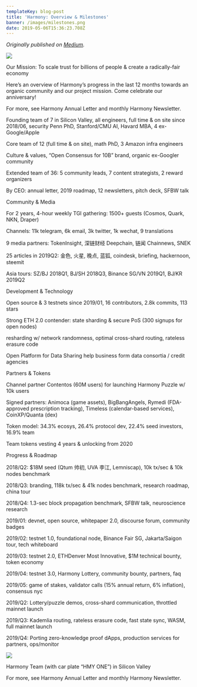 ```yaml
---
templateKey: blog-post
title: 'Harmony: Overview & Milestones'
banner: /images/milestones.png
date: 2019-05-06T15:36:23.708Z
---
```

_Originally published on_ [_Medium_](https://medium.com/harmony-one/harmony-overview-milestones-247d0ed1e811)_._

![](/images/milestones.png)

Our Mission: To scale trust for billions of people & create a radically-fair economy

Here’s an overview of Harmony’s progress in the last 12 months towards an organic community and our project mission. Come celebrate our anniversary!

For more, see Harmony Annual Letter and monthly Harmony Newsletter.

Founding team of 7 in Silicon Valley, all engineers, full time & on site since 2018/06, security Penn PhD, Stanford/CMU AI, Havard MBA, 4 ex-Google/Apple

Core team of 12 (full time & on site), math PhD, 3 Amazon infra engineers

Culture & values, “Open Consensus for 10B” brand, organic ex-Googler community

Extended team of 36: 5 community leads, 7 content strategists, 2 reward organizers

By CEO: annual letter, 2019 roadmap, 12 newsletters, pitch deck, SFBW talk

Community & Media

For 2 years, 4-hour weekly TGI gathering: 1500+ guests (Cosmos, Quark, NKN, Draper)

Channels: 11k telegram, 6k email, 3k twitter, 1k wechat, 9 translations

9 media partners: TokenInsight, 深链财经 Deepchain, 链闻 Chainnews, SNEK

25 articles in 2019Q2: 金色, 火星, 晚点, 蓝狐, coindesk, briefing, hackernoon, steemit

Asia tours: SZ/BJ 2018Q1, BJ/SH 2018Q3, Binance SG/VN 2019Q1, BJ/KR 2019Q2

Development & Technology

Open source & 3 testnets since 2019/01, 16 contributors, 2.8k commits, 113 stars

Strong ETH 2.0 contender: state sharding & secure PoS (300 signups for open nodes)

resharding w/ network randomness, optimal cross-shard routing, rateless erasure code

Open Platform for Data Sharing help business form data consortia / credit agencies

Partners & Tokens

Channel partner Contentos (60M users) for launching Harmony Puzzle w/ 10k users

Signed partners: Animoca (game assets), BigBangAngels, Rymedi (FDA-approved prescription tracking), Timeless (calendar-based services), CoinXP/Quanta (dex)

Token model: 34.3% ecosys, 26.4% protocol dev, 22.4% seed investors, 16.9% team

Team tokens vesting 4 years & unlocking from 2020

Progress & Roadmap

2018/Q2: $18M seed (Qtum 帅初, UVA 李江, Lemniscap), 10k tx/sec & 10k nodes benchmark

2018/Q3: branding, 118k tx/sec & 41k nodes benchmark, research roadmap, china tour

2018/Q4: 1.3-sec block propagation benchmark, SFBW talk, neuroscience research

2019/01: devnet, open source, whitepaper 2.0, discourse forum, community badges

2019/02: testnet 1.0, foundational node, Binance Fair SG, Jakarta/Saigon tour, tech whiteboard

2019/03: testnet 2.0, ETHDenver Most Innovative, $1M technical bounty, token economy

2019/04: testnet 3.0, Harmony Lottery, community bounty, partners, faq

2019/05: game of stakes, validator calls (15% annual return, 6% inflation), consensus nyc

2019/Q2: Lottery/puzzle demos, cross-shard communication, throttled mainnet launch

2019/Q3: Kademlia routing, rateless erasure code, fast state sync, WASM, full mainnet launch

2019/Q4: Porting zero-knowledge proof dApps, production services for partners, ops/monitor



![](/images/hmy-one.png)



Harmony Team (with car plate “HMY ONE”) in Silicon Valley

For more, see Harmony Annual Letter and monthly Harmony Newsletter.
